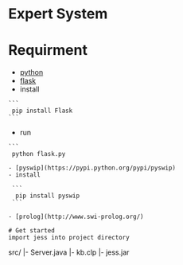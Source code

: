 # Expert System

# Requirment
 - [python](https://www.python.org/)
  - [flask](http://flask.pocoo.org/)
   - install

    ```
     pip install Flask
    ```
   - run

    ```
     python flask.py
   ```
  - [pyswip](https://pypi.python.org/pypi/pyswip)
   - install

    ```
     pip install pyswip
    ```
    
 - [prolog](http://www.swi-prolog.org/)
  
# Get started
  import jess into project directory
```
  src/
  |- Server.java
  |- kb.clp
  |- jess.jar
```
